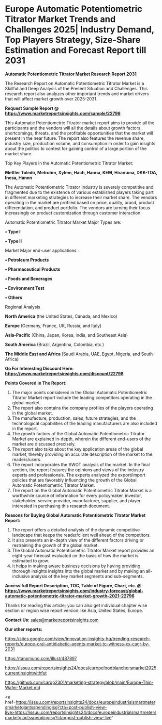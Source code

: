 # Europe Automatic Potentiometric Titrator Market Trends and Challenges 2025| Industry Demand, Top Players Strategy, Size-Share Estimation and Forecast Report till 2031

<strong>Automatic Potentiometric Titrator Market Research Report 2031</strong>

The Research Report on Automatic Potentiometric Titrator Market is a Skillful and Deep Analysis of the Present Situation and Challenges. This research report also analyzes other important trends and market drivers that will affect market growth over 2025-2031.

<strong>Request Sample Report @ <a href=https://www.marketreportsinsights.com/sample/22796>https://www.marketreportsinsights.com/sample/22796</a></strong>

This Automatic Potentiometric Titrator market report aims to provide all the participants and the vendors will all the details about growth factors, shortcomings, threats, and the profitable opportunities that the market will present in the near future. The report also features the revenue share, industry size, production volume, and consumption in order to gain insights about the politics to contest for gaining control of a large portion of the market share.

Top Key Players in the Automatic Potentiometric Titrator Market:

<strong>Mettler Toledo, Metrohm, Xylem, Hach, Hanna, KEM, Hiranuma, DKK-TOA, Inesa, Hanon</strong>

The Automatic Potentiometric Titrator Industry is severely competitive and fragmented due to the existence of various established players taking part in different marketing strategies to increase their market share. The vendors operating in the market are profiled based on price, quality, brand, product differentiation, and product portfolio. The vendors are turning their focus increasingly on product customization through customer interaction.

Automatic Potentiometric Titrator Market Major Types are:

<strong>• Type I

• Type II</strong>

Market Major end-user applications :

<strong>• Petroleum Products

• Pharmaceutical Products

• Foods and Beverages

• Environment Test

• Others</strong>

Regional Analysis

</u><strong><b>North America</b></strong> (the United States, Canada, and Mexico)

<strong><b>Europe </b></strong>(Germany, France, UK, Russia, and Italy)

<strong><b>Asia-Pacific</b></strong> (China, Japan, Korea, India, and Southeast Asia)

<strong><b>South America</b></strong> (Brazil, Argentina, Colombia, etc.)

<strong><b>The Middle East and Africa</b></strong> (Saudi Arabia, UAE, Egypt, Nigeria, and South Africa)

<strong>Go For Interesting Discount Here: <a href=https://www.marketreportsinsights.com/discount/22796>https://www.marketreportsinsights.com/discount/22796</a></strong>

<strong>Points Covered in The Report:</strong>
<ol>
  <li>The major points considered in the Global Automatic Potentiometric Titrator Market report include the leading competitors operating in the global market.</li>
  <li>The report also contains the company profiles of the players operating in the global market.</li>
  <li>The manufacture, production, sales, future strategies, and the technological capabilities of the leading manufacturers are also included in the report.</li>
  <li>The growth factors of the Global Automatic Potentiometric Titrator Market are explained in-depth, wherein the different end-users of the market are discussed precisely.</li>
  <li>The report also talks about the key application areas of the global market, thereby providing an accurate description of the market to the readers/users.</li>
  <li>The report incorporates the SWOT analysis of the market. In the final section, the report features the opinions and views of the industry experts and professionals. The experts analyzed the export/import policies that are favorably influencing the growth of the Global Automatic Potentiometric Titrator Market.</li>
  <li>The report on the Global Automatic Potentiometric Titrator Market is a worthwhile source of information for every policymaker, investor, stakeholder, service provider, manufacturer, supplier, and player interested in purchasing this research document.</li>
</ol>
<strong>Reasons for Buying Global Automatic Potentiometric Titrator Market Report:</strong>

<ol>
  <li>The report offers a detailed analysis of the dynamic competitive landscape that keeps the reader/client well ahead of the competitors.</li>
  <li>It also presents an in-depth view of the different factors driving or restraining the growth of the global market.</li>
  <li>The Global Automatic Potentiometric Titrator Market report provides an eight-year forecast evaluated on the basis of how the market is estimated to grow.</li>
  <li>It helps in making aware business decisions by having providing thorough insights insights into the global market and by making an all-inclusive analysis of the key market segments and sub-segments.</li>
</ol>
<strong>Access full Report Description, TOC, Table of Figure, Chart, etc. @ <a href=https://www.marketreportsinsights.com/industry-forecast/global-automatic-potentiometric-titrator-market-growth-2021-22796>https://www.marketreportsinsights.com/industry-forecast/global-automatic-potentiometric-titrator-market-growth-2021-22796</a></strong>


Thanks for reading this article; you can also get individual chapter wise section or region wise report version like Asia, United States, Europe.

<strong>Contact Us:</strong>
sales@marketreportsinsights.com

<strong>Our other reports:</strong>

<a href=https://sites.google.com/view/innovation-insights-hq/trending-research-reports/europe-oral-antidiabetic-agents-market-to-witness-xx-cagr-by-2031>https://sites.google.com/view/innovation-insights-hq/trending-research-reports/europe-oral-antidiabetic-agents-market-to-witness-xx-cagr-by-2031</a>

<a href=https://tanomuno.com/illust/487897>https://tanomuno.com/illust/487897</a>

<a href=https://issuu.com/reportsinsights24/docs/europefoodblanchersmarket2025currentinsightwithfut>https://issuu.com/reportsinsights24/docs/europefoodblanchersmarket2025currentinsightwithfut</a>

<a href=https://github.com/cargo2301/marketing-strategy/blob/main/Europe-Thin-Wafer-Market.md>https://github.com/cargo2301/marketing-strategy/blob/main/Europe-Thin-Wafer-Market.md</a>

<a href=https://issuu.com/reportsinsights24/docs/europeindustrialsmartmetersmarketgiantsspendingisg?cta=post-publish-view-live>https://issuu.com/reportsinsights24/docs/europeindustrialsmartmetersmarketgiantsspendingisg?cta=post-publish-view-live</a>"
